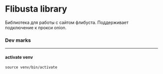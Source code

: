 # Flibusta library
Библиотека для работы с сайтом флибуста. 
Поддерживает подключение к прокси onion. 




### Dev marks
-----
####  activate venv
```
source venv/bin/activate
```